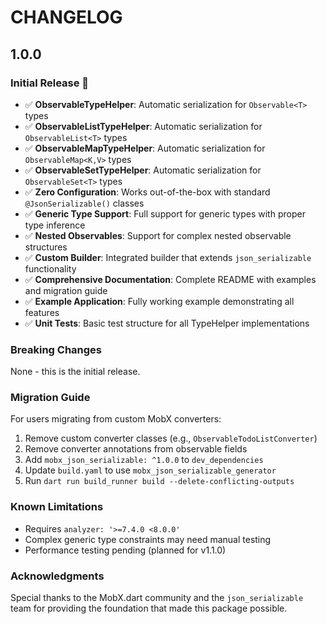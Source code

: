 # CHANGELOG

## 1.0.0

### Initial Release 🎉

- ✅ **ObservableTypeHelper**: Automatic serialization for `Observable<T>` types
- ✅ **ObservableListTypeHelper**: Automatic serialization for `ObservableList<T>` types
- ✅ **ObservableMapTypeHelper**: Automatic serialization for `ObservableMap<K,V>` types
- ✅ **ObservableSetTypeHelper**: Automatic serialization for `ObservableSet<T>` types
- ✅ **Zero Configuration**: Works out-of-the-box with standard `@JsonSerializable()` classes
- ✅ **Generic Type Support**: Full support for generic types with proper type inference
- ✅ **Nested Observables**: Support for complex nested observable structures
- ✅ **Custom Builder**: Integrated builder that extends `json_serializable` functionality
- ✅ **Comprehensive Documentation**: Complete README with examples and migration guide
- ✅ **Example Application**: Fully working example demonstrating all features
- ✅ **Unit Tests**: Basic test structure for all TypeHelper implementations

### Breaking Changes

None - this is the initial release.

### Migration Guide

For users migrating from custom MobX converters:

1. Remove custom converter classes (e.g., `ObservableTodoListConverter`)
2. Remove converter annotations from observable fields
3. Add `mobx_json_serializable: ^1.0.0` to `dev_dependencies`
4. Update `build.yaml` to use `mobx_json_serializable_generator`
5. Run `dart run build_runner build --delete-conflicting-outputs`

### Known Limitations

- Requires `analyzer: '>=7.4.0 <8.0.0'`
- Complex generic type constraints may need manual testing
- Performance testing pending (planned for v1.1.0)

### Acknowledgments

Special thanks to the MobX.dart community and the `json_serializable` team for providing the foundation that made this package possible.